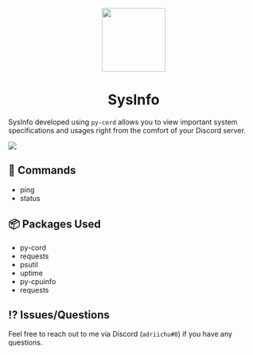 <p align="center">
  <img src="https://s10.gifyu.com/images/SrfXC.png" width="128">
</p>

<h1 align="center">
  SysInfo
</h1>

SysInfo developed using `py-cord` allows you to view important system specifications and usages right from the comfort of your Discord server.

<img src="https://media.discordapp.net/attachments/1034061817674215514/1097553448809005136/image.png?width=910&height=647">

## 🔗 Commands
* ping 
* status

## 📦 Packages Used
* py-cord
* requests
* psutil
* uptime
* py-cpuinfo
* requests

## ⁉️ Issues/Questions
Feel free to reach out to me via Discord (`adriichu#0`) if you have any questions.
